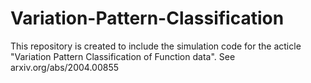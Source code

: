 # Variation-Pattern-Classification
This repository is created to include the simulation code for the acticle "Variation Pattern Classification of Function data". See arxiv.org/abs/2004.00855
